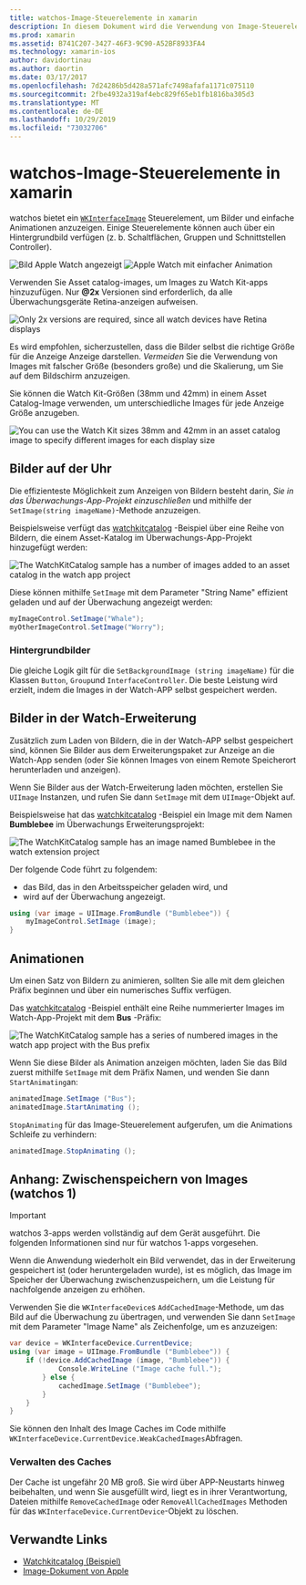 ```yaml
---
title: watchos-Image-Steuerelemente in xamarin
description: In diesem Dokument wird die Verwendung von Image-Steuerelementen in einer watchos-Anwendung beschrieben, die mit xamarin erstellt wurde. Es erläutert das wkinterfaceimage-Steuerelement, die Methode "-timage", das Hinzufügen von Bildern zu einer Watch-Erweiterung, Animationen und mehr.
ms.prod: xamarin
ms.assetid: B741C207-3427-46F3-9C90-A52BF8933FA4
ms.technology: xamarin-ios
author: davidortinau
ms.author: daortin
ms.date: 03/17/2017
ms.openlocfilehash: 7d24286b5d428a571afc7498afafa1171c075110
ms.sourcegitcommit: 2fbe4932a319af4ebc829f65eb1fb1816ba305d3
ms.translationtype: MT
ms.contentlocale: de-DE
ms.lasthandoff: 10/29/2019
ms.locfileid: "73032706"
---
```

# <a name="watchos-image-controls-in-xamarin"></a>watchos-Image-Steuerelemente in xamarin

watchos bietet ein [`WKInterfaceImage`](xref:WatchKit.WKInterfaceImage) Steuerelement, um Bilder und einfache Animationen anzuzeigen. Einige Steuerelemente können auch über ein Hintergrundbild verfügen (z. b. Schaltflächen, Gruppen und Schnittstellen Controller).

![](image-images/image-walkway.png "Bild Apple Watch angezeigt") ![](image-images/image-animation.png "Apple Watch mit einfacher Animation")
<!-- watch image courtesy of http://infinitapps.com/bezel/ -->

Verwenden Sie Asset catalog-images, um Images zu Watch Kit-apps hinzuzufügen.
Nur **@2x** Versionen sind erforderlich, da alle Überwachungsgeräte Retina-anzeigen aufweisen.

![](image-images/asset-universal-sml.png "Only 2x versions are required, since all watch devices have Retina displays")

Es wird empfohlen, sicherzustellen, dass die Bilder selbst die richtige Größe für die Anzeige Anzeige darstellen. *Vermeiden* Sie die Verwendung von Images mit falscher Größe (besonders große) und die Skalierung, um Sie auf dem Bildschirm anzuzeigen.

Sie können die Watch Kit-Größen (38mm und 42mm) in einem Asset Catalog-Image verwenden, um unterschiedliche Images für jede Anzeige Größe anzugeben.

![](image-images/asset-watch-sml.png "You can use the Watch Kit sizes 38mm and 42mm in an asset catalog image to specify different images for each display size")

## <a name="images-on-the-watch"></a>Bilder auf der Uhr

Die effizienteste Möglichkeit zum Anzeigen von Bildern besteht darin, *Sie in das Überwachungs-App-Projekt einzuschließen* und mithilfe der `SetImage(string imageName)`-Methode anzuzeigen.

Beispielsweise verfügt das [watchkitcatalog](https://docs.microsoft.com/samples/xamarin/ios-samples/watchos-watchkitcatalog/) -Beispiel über eine Reihe von Bildern, die einem Asset-Katalog im Überwachungs-App-Projekt hinzugefügt werden:

![](image-images/asset-whale-sml.png "The WatchKitCatalog sample has a number of images added to an asset catalog in the watch app project")

Diese können mithilfe `SetImage` mit dem Parameter "String Name" effizient geladen und auf der Überwachung angezeigt werden:

```csharp
myImageControl.SetImage("Whale");
myOtherImageControl.SetImage("Worry");
```

### <a name="background-images"></a>Hintergrundbilder

Die gleiche Logik gilt für die `SetBackgroundImage (string imageName)` für die Klassen `Button`, `Group`und `InterfaceController`. Die beste Leistung wird erzielt, indem die Images in der Watch-APP selbst gespeichert werden.

## <a name="images-in-the-watch-extension"></a>Bilder in der Watch-Erweiterung

Zusätzlich zum Laden von Bildern, die in der Watch-APP selbst gespeichert sind, können Sie Bilder aus dem Erweiterungspaket zur Anzeige an die Watch-App senden (oder Sie können Images von einem Remote Speicherort herunterladen und anzeigen).

Wenn Sie Bilder aus der Watch-Erweiterung laden möchten, erstellen Sie `UIImage` Instanzen, und rufen Sie dann `SetImage` mit dem `UIImage`-Objekt auf.

Beispielsweise hat das [watchkitcatalog](https://docs.microsoft.com/samples/xamarin/ios-samples/watchos-watchkitcatalog) -Beispiel ein Image mit dem Namen **Bumblebee** im Überwachungs Erweiterungsprojekt:

![](image-images/asset-bumblebee-sml.png "The WatchKitCatalog sample has an image named Bumblebee in the watch extension project")

Der folgende Code führt zu folgendem:

- das Bild, das in den Arbeitsspeicher geladen wird, und
- wird auf der Überwachung angezeigt.

```csharp
using (var image = UIImage.FromBundle ("Bumblebee")) {
    myImageControl.SetImage (image);
}
```

## <a name="animations"></a>Animationen

Um einen Satz von Bildern zu animieren, sollten Sie alle mit dem gleichen Präfix beginnen und über ein numerisches Suffix verfügen.

Das [watchkitcatalog](https://docs.microsoft.com/samples/xamarin/ios-samples/watchos-watchkitcatalog) -Beispiel enthält eine Reihe nummerierter Images im Watch-App-Projekt mit dem **Bus** -Präfix:

![](image-images/asset-bus-animation-sml.png "The WatchKitCatalog sample has a series of numbered images in the watch app project with the Bus prefix")

Wenn Sie diese Bilder als Animation anzeigen möchten, laden Sie das Bild zuerst mithilfe `SetImage` mit dem Präfix Namen, und wenden Sie dann `StartAnimating`an:

```csharp
animatedImage.SetImage ("Bus");
animatedImage.StartAnimating ();
```

`StopAnimating` für das Image-Steuerelement aufgerufen, um die Animations Schleife zu verhindern:

```csharp
animatedImage.StopAnimating ();
```

<a name="cache" />

## <a name="appendix-caching-images-watchos-1"></a>Anhang: Zwischenspeichern von Images (watchos 1)

> [!IMPORTANT]
> watchos 3-apps werden vollständig auf dem Gerät ausgeführt. Die folgenden Informationen sind nur für watchos 1-apps vorgesehen.

Wenn die Anwendung wiederholt ein Bild verwendet, das in der Erweiterung gespeichert ist (oder heruntergeladen wurde), ist es möglich, das Image im Speicher der Überwachung zwischenzuspeichern, um die Leistung für nachfolgende anzeigen zu erhöhen.

Verwenden Sie die `WKInterfaceDevice`s `AddCachedImage`-Methode, um das Bild auf die Überwachung zu übertragen, und verwenden Sie dann `SetImage` mit dem Parameter "Image Name" als Zeichenfolge, um es anzuzeigen:

```csharp
var device = WKInterfaceDevice.CurrentDevice;
using (var image = UIImage.FromBundle ("Bumblebee")) {
    if (!device.AddCachedImage (image, "Bumblebee")) {
            Console.WriteLine ("Image cache full.");
        } else {
            cachedImage.SetImage ("Bumblebee");
        }
    }
}
```

Sie können den Inhalt des Image Caches im Code mithilfe `WKInterfaceDevice.CurrentDevice.WeakCachedImages`Abfragen.

### <a name="managing-the-cache"></a>Verwalten des Caches

Der Cache ist ungefähr 20 MB groß. Sie wird über APP-Neustarts hinweg beibehalten, und wenn Sie ausgefüllt wird, liegt es in ihrer Verantwortung, Dateien mithilfe `RemoveCachedImage` oder `RemoveAllCachedImages` Methoden für das `WKInterfaceDevice.CurrentDevice`-Objekt zu löschen.

## <a name="related-links"></a>Verwandte Links

- [Watchkitcatalog (Beispiel)](https://docs.microsoft.com/samples/xamarin/ios-samples/watchos-watchkitcatalog)
- [Image-Dokument von Apple](https://developer.apple.com/documentation/watchkit/wkinterfaceimage)
